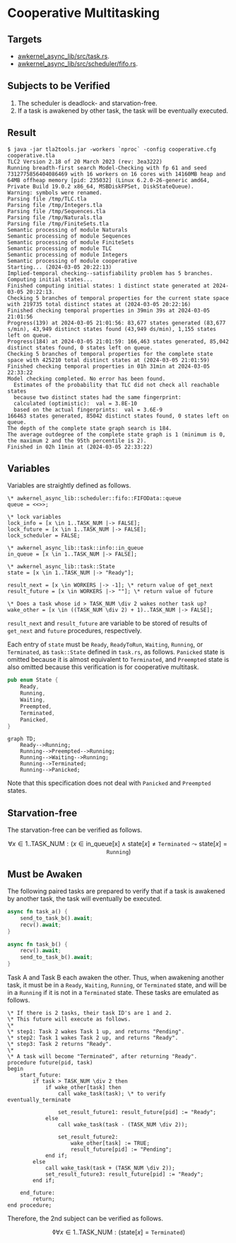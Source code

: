 # Cooperative Multitasking

## Targets

- [awkernel_async_lib/src/task.rs](../../../../../awkernel_async_lib/src/task.rs).
- [awkernel_async_lib/src/scheduler/fifo.rs](../../../../../awkernel_async_lib/src/scheduler/fifo.rs).

## Subjects to be Verified

1. The scheduler is deadlock- and starvation-free.
2. If a task is awakened by other task, the task will be eventually executed.

## Result

```text
$ java -jar tla2tools.jar -workers `nproc` -config cooperative.cfg cooperative.tla
TLC2 Version 2.18 of 20 March 2023 (rev: 3ea3222)
Running breadth-first search Model-Checking with fp 61 and seed 7312775856404086469 with 16 workers on 16 cores with 14160MB heap and 64MB offheap memory [pid: 235032] (Linux 6.2.0-26-generic amd64, Private Build 19.0.2 x86_64, MSBDiskFPSet, DiskStateQueue).
Warning: symbols were renamed.
Parsing file /tmp/TLC.tla
Parsing file /tmp/Integers.tla
Parsing file /tmp/Sequences.tla
Parsing file /tmp/Naturals.tla
Parsing file /tmp/FiniteSets.tla
Semantic processing of module Naturals
Semantic processing of module Sequences
Semantic processing of module FiniteSets
Semantic processing of module TLC
Semantic processing of module Integers
Semantic processing of module cooperative
Starting... (2024-03-05 20:22:13)
Implied-temporal checking--satisfiability problem has 5 branches.
Computing initial states...
Finished computing initial states: 1 distinct state generated at 2024-03-05 20:22:13.
Checking 5 branches of temporal properties for the current state space with 219735 total distinct states at (2024-03-05 20:22:16)
Finished checking temporal properties in 39min 39s at 2024-03-05 21:01:56
Progress(139) at 2024-03-05 21:01:56: 83,677 states generated (83,677 s/min), 43,949 distinct states found (43,949 ds/min), 1,155 states left on queue.
Progress(184) at 2024-03-05 21:01:59: 166,463 states generated, 85,042 distinct states found, 0 states left on queue.
Checking 5 branches of temporal properties for the complete state space with 425210 total distinct states at (2024-03-05 21:01:59)
Finished checking temporal properties in 01h 31min at 2024-03-05 22:33:22
Model checking completed. No error has been found.
  Estimates of the probability that TLC did not check all reachable states
  because two distinct states had the same fingerprint:
  calculated (optimistic):  val = 3.8E-10
  based on the actual fingerprints:  val = 3.6E-9
166463 states generated, 85042 distinct states found, 0 states left on queue.
The depth of the complete state graph search is 184.
The average outdegree of the complete state graph is 1 (minimum is 0, the maximum 2 and the 95th percentile is 2).
Finished in 02h 11min at (2024-03-05 22:33:22)
```

## Variables

Variables are straightly defined as follows.

```
\* awkernel_async_lib::scheduler::fifo::FIFOData::queue
queue = <<>>;

\* lock variables
lock_info = [x \in 1..TASK_NUM |-> FALSE];
lock_future = [x \in 1..TASK_NUM |-> FALSE];
lock_scheduler = FALSE;

\* awkernel_async_lib::task::info::in_queue
in_queue = [x \in 1..TASK_NUM |-> FALSE];

\* awkernel_async_lib::task::State
state = [x \in 1..TASK_NUM |-> "Ready"];

result_next = [x \in WORKERS |-> -1]; \* return value of get_next
result_future = [x \in WORKERS |-> ""]; \* return value of future

\* Does a task whose id > TASK_NUM \div 2 wakes nother task up?
wake_other = [x \in ((TASK_NUM \div 2) + 1)..TASK_NUM |-> FALSE];
```

`result_next` and `result_future` are variable to be stored of results of
`get_next` and `future` procedures, respectively.

Each entry of `state` must be `Ready`, `ReadyToRun`, `Waiting`, `Running`, or `Terminated`,
as `task::State` defined in `task.rs`, as follows.
`Panicked` state is omitted because it is almost equivalent to `Terminated`,
and `Preempted` state is also omitted because this verification is for cooperative multitask.

```rust
pub enum State {
    Ready,
    Running,
    Waiting,
    Preempted,
    Terminated,
    Panicked,
}
```

```mermaid
graph TD;
    Ready-->Running;
    Running-->Preempted-->Running;
    Running-->Waiting-->Running;
    Running-->Terminated;
    Running-->Panicked;
```

Note that this specification does not deal with `Panicked` and `Preempted` states.

## Starvation-free

The starvation-free can be verified as follows.

$$
\forall x \in 1..\mathrm{TASK\_NUM}: (x \in \mathrm{in\_queue[x]} \land \mathrm{state}[x] \neq \mathtt{Terminated} \leadsto \mathrm{state}[x] = \mathtt{Running})
$$

## Must be Awaken

The following paired tasks are prepared to verify that if a task is awakened by another task, the task will eventually be executed.

```rust
async fn task_a() {
    send_to_task_b().await;
    recv().await;
}

async fn task_b() {
    recv().await;
    send_to_task_b().await;
}
```
Task A and Task B each awaken the other.
Thus, when awakening another task, it must be in a `Ready`, `Waiting`, `Running`, or `Terminated` state, and will be in a `Running` if it is not in a `Terminated` state.
These tasks are emulated as follows.

```text
\* If there is 2 tasks, their task ID's are 1 and 2.
\* This future will execute as follows.
\*
\* step1: Task 2 wakes Task 1 up, and returns "Pending".
\* step2: Task 1 wakes Task 2 up, and returns "Ready".
\* step3: Task 2 returns "Ready".
\*
\* A task will become "Terminated", after returning "Ready".
procedure future(pid, task)
begin
    start_future:
        if task > TASK_NUM \div 2 then
            if wake_other[task] then
                call wake_task(task); \* to verify eventually_terminate

                set_result_future1: result_future[pid] := "Ready";
            else
                call wake_task(task - (TASK_NUM \div 2));

                set_result_future2:
                    wake_other[task] := TRUE;
                    result_future[pid] := "Pending";
            end if;
        else
            call wake_task(task + (TASK_NUM \div 2));
            set_result_future3: result_future[pid] := "Ready";
        end if;

    end_future:
        return;
end procedure;
```

Therefore, the 2nd subject can be verified as follows.

$$
\lozenge \forall x \in 1..\mathrm{TASK\_NUM}: (\mathrm{state}[x] = \mathtt{Terminated})
$$
